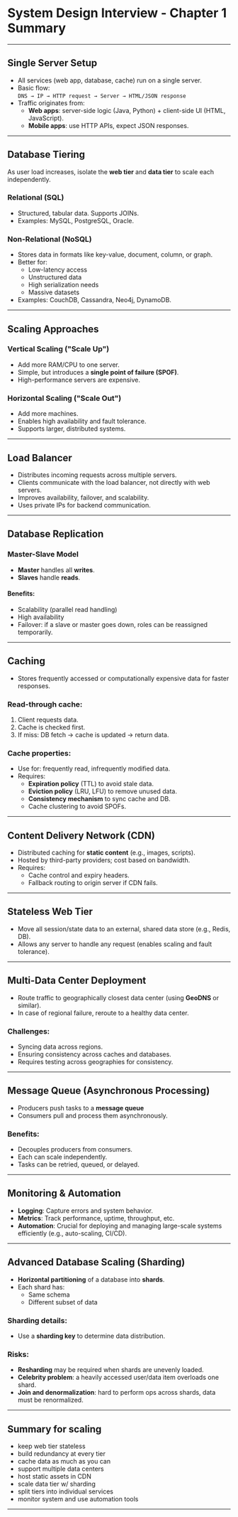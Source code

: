 
# System Design Interview - Chapter 1 Summary

---

## Single Server Setup
- All services (web app, database, cache) run on a single server.
- Basic flow:  
  `DNS → IP → HTTP request → Server → HTML/JSON response`
- Traffic originates from:
  - **Web apps**: server-side logic (Java, Python) + client-side UI (HTML, JavaScript).
  - **Mobile apps**: use HTTP APIs, expect JSON responses.

---

## Database Tiering
As user load increases, isolate the **web tier** and **data tier** to scale each independently.

### Relational (SQL)
- Structured, tabular data. Supports JOINs.
- Examples: MySQL, PostgreSQL, Oracle.

### Non-Relational (NoSQL)
- Stores data in formats like key-value, document, column, or graph.
- Better for:
  - Low-latency access
  - Unstructured data
  - High serialization needs
  - Massive datasets
- Examples: CouchDB, Cassandra, Neo4j, DynamoDB.

---

## Scaling Approaches

### Vertical Scaling ("Scale Up")
- Add more RAM/CPU to one server.
- Simple, but introduces a **single point of failure (SPOF)**.
- High-performance servers are expensive.

### Horizontal Scaling ("Scale Out")
- Add more machines.
- Enables high availability and fault tolerance.
- Supports larger, distributed systems.

---

## Load Balancer
- Distributes incoming requests across multiple servers.
- Clients communicate with the load balancer, not directly with web servers.
- Improves availability, failover, and scalability.
- Uses private IPs for backend communication.

---

## Database Replication
### Master-Slave Model
- **Master** handles all **writes**.
- **Slaves** handle **reads**.

#### Benefits:
- Scalability (parallel read handling)
- High availability
- Failover: if a slave or master goes down, roles can be reassigned temporarily.

---

## Caching
- Stores frequently accessed or computationally expensive data for faster responses.

### Read-through cache:
1. Client requests data.
2. Cache is checked first.
3. If miss: DB fetch → cache is updated → return data.

### Cache properties:
- Use for: frequently read, infrequently modified data.
- Requires:
  - **Expiration policy** (TTL) to avoid stale data.
  - **Eviction policy** (LRU, LFU) to remove unused data.
  - **Consistency mechanism** to sync cache and DB.
  - Cache clustering to avoid SPOFs.

---

## Content Delivery Network (CDN)
- Distributed caching for **static content** (e.g., images, scripts).
- Hosted by third-party providers; cost based on bandwidth.
- Requires:
  - Cache control and expiry headers.
  - Fallback routing to origin server if CDN fails.

---

## Stateless Web Tier
- Move all session/state data to an external, shared data store (e.g., Redis, DB).
- Allows any server to handle any request (enables scaling and fault tolerance).

---

## Multi-Data Center Deployment
- Route traffic to geographically closest data center (using **GeoDNS** or similar).
- In case of regional failure, reroute to a healthy data center.

### Challenges:
- Syncing data across regions.
- Ensuring consistency across caches and databases.
- Requires testing across geographies for consistency.

---

## Message Queue (Asynchronous Processing)
- Producers push tasks to a **message queue** 
- Consumers pull and process them asynchronously.

### Benefits:
- Decouples producers from consumers.
- Each can scale independently.
- Tasks can be retried, queued, or delayed.

---

## Monitoring & Automation
- **Logging**: Capture errors and system behavior.
- **Metrics**: Track performance, uptime, throughput, etc.
- **Automation**: Crucial for deploying and managing large-scale systems efficiently (e.g., auto-scaling, CI/CD).

---

## Advanced Database Scaling (Sharding)
- **Horizontal partitioning** of a database into **shards**.
- Each shard has:
  - Same schema
  - Different subset of data

### Sharding details:
- Use a **sharding key** to determine data distribution.

### Risks:
- **Resharding** may be required when shards are unevenly loaded.
- **Celebrity problem**: a heavily accessed user/data item overloads one shard.
- **Join and denormalization**: hard to perform ops across shards, data must be renormalized.

---

## Summary for scaling
- keep web tier stateless
- build redundancy at every tier
- cache data as much as you can
- support multiple data centers
- host static assets in CDN
- scale data tier w/ sharding
- split tiers into individual services
- monitor system and use automation tools

---
